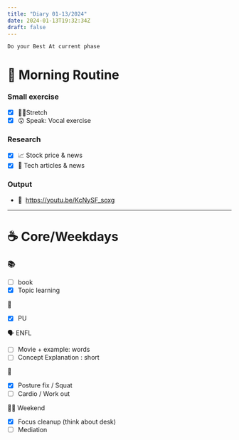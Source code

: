 ```yaml
---
title: "Diary 01-13/2024"  
date: 2024-01-13T19:32:34Z
draft: false
---
```


```tsx
Do your Best At current phase
```

# 🍳 Morning Routine

### Small exercise

- [x]  🧎‍♀️Stretch
- [x]  😮 Speak: Vocal exercise

### Research

- [x]  📈 Stock price & news
- [x]  👾 Tech articles & news

### Output

- 🎥  https://youtu.be/KcNySF_soxg

---

# ☕ Core/Weekdays

### 📚

- [ ]  book
- [x]  Topic learning

👑

- [x]  PU

🗣️ ENFL

- [ ]  Movie + example: words
- [ ]  Concept Explanation : short

💪

- [x]  Posture fix / Squat
- [ ]  Cardio / Work out

🧘‍♀️ Weekend

- [x]  Focus cleanup (think about desk)
- [ ]  Mediation